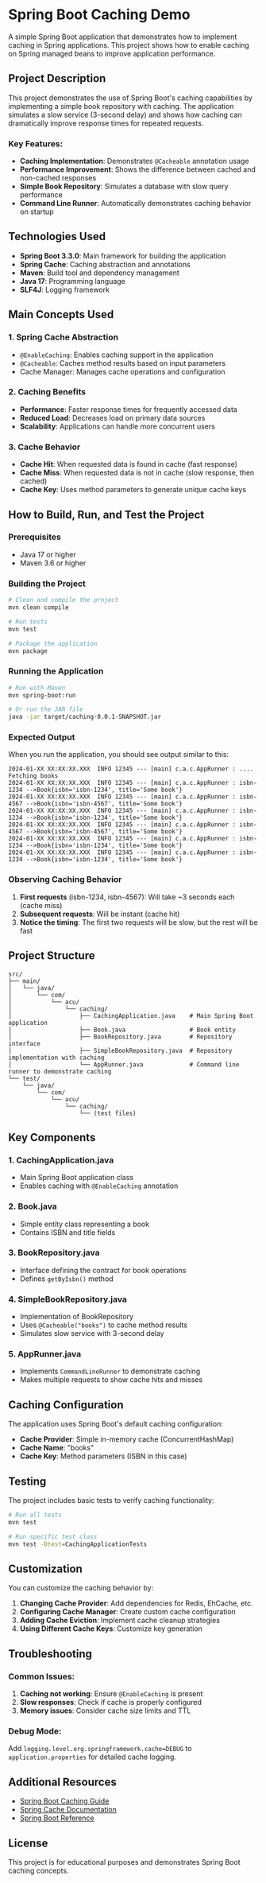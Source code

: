 # Spring Boot Caching Demo

A simple Spring Boot application that demonstrates how to implement caching in Spring applications. This project shows how to enable caching on Spring managed beans to improve application performance.

## Project Description

This project demonstrates the use of Spring Boot's caching capabilities by implementing a simple book repository with caching. The application simulates a slow service (3-second delay) and shows how caching can dramatically improve response times for repeated requests.

### Key Features:
- **Caching Implementation**: Demonstrates `@Cacheable` annotation usage
- **Performance Improvement**: Shows the difference between cached and non-cached responses
- **Simple Book Repository**: Simulates a database with slow query performance
- **Command Line Runner**: Automatically demonstrates caching behavior on startup

## Technologies Used

- **Spring Boot 3.3.0**: Main framework for building the application
- **Spring Cache**: Caching abstraction and annotations
- **Maven**: Build tool and dependency management
- **Java 17**: Programming language
- **SLF4J**: Logging framework

## Main Concepts Used

### 1. **Spring Cache Abstraction**
- `@EnableCaching`: Enables caching support in the application
- `@Cacheable`: Caches method results based on input parameters
- Cache Manager: Manages cache operations and configuration

### 2. **Caching Benefits**
- **Performance**: Faster response times for frequently accessed data
- **Reduced Load**: Decreases load on primary data sources
- **Scalability**: Applications can handle more concurrent users

### 3. **Cache Behavior**
- **Cache Hit**: When requested data is found in cache (fast response)
- **Cache Miss**: When requested data is not in cache (slow response, then cached)
- **Cache Key**: Uses method parameters to generate unique cache keys

## How to Build, Run, and Test the Project

### Prerequisites
- Java 17 or higher
- Maven 3.6 or higher

### Building the Project
```bash
# Clean and compile the project
mvn clean compile

# Run tests
mvn test

# Package the application
mvn package
```

### Running the Application
```bash
# Run with Maven
mvn spring-boot:run

# Or run the JAR file
java -jar target/caching-0.0.1-SNAPSHOT.jar
```

### Expected Output
When you run the application, you should see output similar to this:

```
2024-01-XX XX:XX:XX.XXX  INFO 12345 --- [main] c.a.c.AppRunner : .... Fetching books
2024-01-XX XX:XX:XX.XXX  INFO 12345 --- [main] c.a.c.AppRunner : isbn-1234 -->Book{isbn='isbn-1234', title='Some book'}
2024-01-XX XX:XX:XX.XXX  INFO 12345 --- [main] c.a.c.AppRunner : isbn-4567 -->Book{isbn='isbn-4567', title='Some book'}
2024-01-XX XX:XX:XX.XXX  INFO 12345 --- [main] c.a.c.AppRunner : isbn-1234 -->Book{isbn='isbn-1234', title='Some book'}
2024-01-XX XX:XX:XX.XXX  INFO 12345 --- [main] c.a.c.AppRunner : isbn-4567 -->Book{isbn='isbn-4567', title='Some book'}
2024-01-XX XX:XX:XX.XXX  INFO 12345 --- [main] c.a.c.AppRunner : isbn-1234 -->Book{isbn='isbn-1234', title='Some book'}
2024-01-XX XX:XX:XX.XXX  INFO 12345 --- [main] c.a.c.AppRunner : isbn-1234 -->Book{isbn='isbn-1234', title='Some book'}
```

### Observing Caching Behavior
1. **First requests** (isbn-1234, isbn-4567): Will take ~3 seconds each (cache miss)
2. **Subsequent requests**: Will be instant (cache hit)
3. **Notice the timing**: The first two requests will be slow, but the rest will be fast

## Project Structure

```
src/
├── main/
│   └── java/
│       └── com/
│           └── acu/
│               └── caching/
│                   ├── CachingApplication.java    # Main Spring Boot application
│                   ├── Book.java                  # Book entity
│                   ├── BookRepository.java        # Repository interface
│                   ├── SimpleBookRepository.java  # Repository implementation with caching
│                   └── AppRunner.java             # Command line runner to demonstrate caching
└── test/
    └── java/
        └── com/
            └── acu/
                └── caching/
                    └── (test files)
```

## Key Components

### 1. **CachingApplication.java**
- Main Spring Boot application class
- Enables caching with `@EnableCaching` annotation

### 2. **Book.java**
- Simple entity class representing a book
- Contains ISBN and title fields

### 3. **BookRepository.java**
- Interface defining the contract for book operations
- Defines `getByIsbn()` method

### 4. **SimpleBookRepository.java**
- Implementation of BookRepository
- Uses `@Cacheable("books")` to cache method results
- Simulates slow service with 3-second delay

### 5. **AppRunner.java**
- Implements `CommandLineRunner` to demonstrate caching
- Makes multiple requests to show cache hits and misses

## Caching Configuration

The application uses Spring Boot's default caching configuration:
- **Cache Provider**: Simple in-memory cache (ConcurrentHashMap)
- **Cache Name**: "books"
- **Cache Key**: Method parameters (ISBN in this case)

## Testing

The project includes basic tests to verify caching functionality:

```bash
# Run all tests
mvn test

# Run specific test class
mvn test -Dtest=CachingApplicationTests
```

## Customization

You can customize the caching behavior by:

1. **Changing Cache Provider**: Add dependencies for Redis, EhCache, etc.
2. **Configuring Cache Manager**: Create custom cache configuration
3. **Adding Cache Eviction**: Implement cache cleanup strategies
4. **Using Different Cache Keys**: Customize key generation

## Troubleshooting

### Common Issues:
1. **Caching not working**: Ensure `@EnableCaching` is present
2. **Slow responses**: Check if cache is properly configured
3. **Memory issues**: Consider cache size limits and TTL

### Debug Mode:
Add `logging.level.org.springframework.cache=DEBUG` to `application.properties` for detailed cache logging.

## Additional Resources

- [Spring Boot Caching Guide](https://spring.io/guides/gs/caching)
- [Spring Cache Documentation](https://docs.spring.io/spring-framework/reference/integration/cache.html)
- [Spring Boot Reference](https://docs.spring.io/spring-boot/docs/current/reference/html/)

## License

This project is for educational purposes and demonstrates Spring Boot caching concepts.
